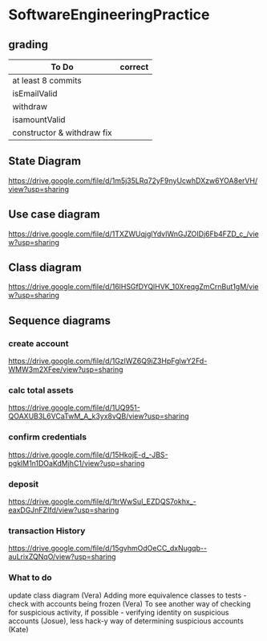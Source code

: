 # SoftwareEngineeringPractice
## grading

To Do | correct
---|---
at least 8 commits|
isEmailValid|
withdraw|
isamountValid|
constructor & withdraw fix|

## State Diagram
https://drive.google.com/file/d/1m5j35LRq72yF9nyUcwhDXzw6YOA8erVH/view?usp=sharing

## Use case diagram
https://drive.google.com/file/d/1TXZWUqjglYdvIWnGJZOIDj6Fb4FZD_c_/view?usp=sharing

## Class diagram
https://drive.google.com/file/d/16lHSGfDYQlHVK_10XreqgZmCrnBut1gM/view?usp=sharing

## Sequence diagrams
### create account
https://drive.google.com/file/d/1GzlWZ6Q9iZ3HpFglwY2Fd-WMW3m2XFee/view?usp=sharing
### calc total assets
https://drive.google.com/file/d/1UQ951-QOAXUB3L6VCaTwM_A_k3yx8vQB/view?usp=sharing
### confirm credentials
https://drive.google.com/file/d/15HkojE-d_-JBS-pgklM1n1DOaKdMjhC1/view?usp=sharing
### deposit
https://drive.google.com/file/d/1trWwSuI_EZDQS7okhx_-eaxDGJnFZIfd/view?usp=sharing
### transaction History
https://drive.google.com/file/d/15gvhmOdOeCC_dxNugqb--auLrixZQNqO/view?usp=sharing

### What to do
update class diagram (Vera)
Adding more equivalence classes to tests - check with accounts being frozen (Vera)
To see another way of checking for suspicious activity, if possible - verifying identity on suspicious accounts (Josue), less hack-y way of determining suspicious accounts (Kate)
